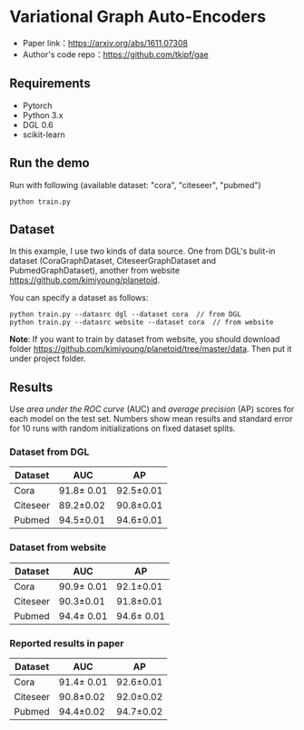 # Variational Graph Auto-Encoders

- Paper link：https://arxiv.org/abs/1611.07308
- Author's code repo：https://github.com/tkipf/gae

## Requirements

- Pytorch
- Python 3.x
- DGL 0.6
- scikit-learn

## Run the demo

Run with following (available dataset: "cora", "citeseer", "pubmed")

```
python train.py
```

## Dataset

In this example, I use two kinds of data source. One from DGL's bulit-in dataset (CoraGraphDataset, CiteseerGraphDataset and PubmedGraphDataset), another from website https://github.com/kimiyoung/planetoid.

You can specify a dataset as follows:

```
python train.py --datasrc dgl --dataset cora  // from DGL
python train.py --datasrc website --dataset cora  // from website
```

**Note**: If you want to train by dataset from website, you should download folder https://github.com/kimiyoung/planetoid/tree/master/data. Then put it under project folder.

## Results

Use *area under the ROC curve* (AUC) and *average precision* (AP) scores for each model on the test set. Numbers show mean results and standard error for 10 runs with random initializations on fixed dataset splits.

### Dataset from DGL

| Dataset  | AUC            | AP            |
| -------- | -------------- | ------------- |
| Cora     | 91.8$\pm$ 0.01 | 92.5$\pm$0.01 |
| Citeseer | 89.2$\pm$0.02  | 90.8$\pm$0.01 |
| Pubmed   | 94.5$\pm$0.01  | 94.6$\pm$0.01 |

### Dataset from website

| Dataset  | AUC            | AP             |
| -------- | -------------- | -------------- |
| Cora     | 90.9$\pm$ 0.01 | 92.1$\pm$0.01  |
| Citeseer | 90.3$\pm$0.01  | 91.8$\pm$0.01  |
| Pubmed   | 94.4$\pm$ 0.01 | 94.6$\pm$ 0.01 |

### Reported results in paper

| Dataset  | AUC            | AP            |
| -------- | -------------- | ------------- |
| Cora     | 91.4$\pm$ 0.01 | 92.6$\pm$0.01 |
| Citeseer | 90.8$\pm$0.02  | 92.0$\pm$0.02 |
| Pubmed   | 94.4$\pm$0.02  | 94.7$\pm$0.02 |

